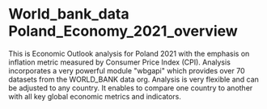 # World_bank_data Poland_Economy_2021_overview

This is Economic Outlook analysis for Poland 2021 with the emphasis on inflation metric measured by Consumer Price Index (CPI).
Analysis incorporates a very powerful module "wbgapi" which provides over 70 datasets from the WORLD_BANK data org. 
Analysis is very flexible and can be adjusted to any country. It enables to compare one country to another with all key global economic metrics and indicators. 
